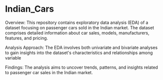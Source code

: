 # Indian_Cars

Overview:
This repository contains exploratory data analysis (EDA) of a dataset focusing on passenger cars sold in the Indian market. The dataset comprises detailed information about car sales, models, manufacturers, features, and pricing.

Analysis Approach:
The EDA involves both univariate and bivariate analyses to gain insights into the dataset's characteristics and relationships among variable

Findings:
The analysis aims to uncover trends, patterns, and insights related to passenger car sales in the Indian market.
